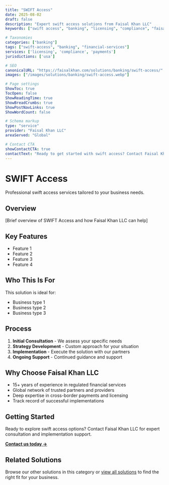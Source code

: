 ```yaml
---
title: "SWIFT Access"
date: 2025-08-02
draft: false
description: "Expert swift access solutions from Faisal Khan LLC"
keywords: ["swift access", "banking", "licensing", "compliance", "faisal khan"]

# Taxonomies
categories: ["banking"]
tags: ["swift-access", "banking", "financial-services"]
services: ['licensing', 'compliance', 'payments']
jurisdictions: ['usa']

# SEO
canonicalURL: "https://faisalkhan.com/solutions/banking/swift-access/"
images: ["/images/solutions/banking/swift-access.webp"]

# Page settings
ShowToc: true
TocOpen: false
ShowReadingTime: true
ShowBreadCrumbs: true
ShowPostNavLinks: true
ShowWordCount: false

# Schema markup
type: "service"
provider: "Faisal Khan LLC"
areaServed: "Global"

# Contact CTA
showContactCTA: true
contactText: "Ready to get started with swift access? Contact Faisal Khan LLC for expert consultation."
---
```

# SWIFT Access

Professional swift access services tailored to your business needs.

## Overview

[Brief overview of SWIFT Access and how Faisal Khan LLC can help]

## Key Features

- Feature 1
- Feature 2  
- Feature 3
- Feature 4

## Who This Is For

This solution is ideal for:

- Business type 1
- Business type 2
- Business type 3

## Process

1. **Initial Consultation** - We assess your specific needs
2. **Strategy Development** - Custom approach for your situation  
3. **Implementation** - Execute the solution with our partners
4. **Ongoing Support** - Continued guidance and support

## Why Choose Faisal Khan LLC

- 15+ years of experience in regulated financial services
- Global network of trusted partners and providers
- Deep expertise in cross-border payments and licensing
- Track record of successful implementations

## Getting Started

Ready to explore swift access options? Contact Faisal Khan LLC for expert consultation and implementation support.

**[Contact us today →](mailto:contact@faisalkhan.com)**

## Related Solutions

Browse our other solutions in this category or [view all solutions](/solutions/) to find the right fit for your business.
